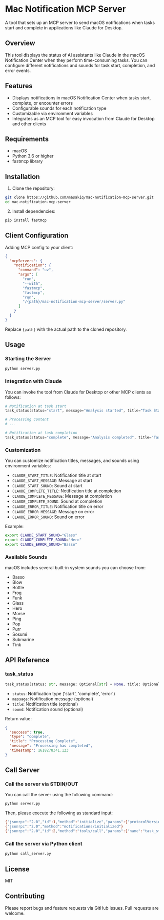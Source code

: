 # Mac Notification MCP Server

A tool that sets up an MCP server to send macOS notifications when tasks start and complete in applications like Claude for Desktop.

## Overview

This tool displays the status of AI assistants like Claude in the macOS Notification Center when they perform time-consuming tasks. You can configure different notifications and sounds for task start, completion, and error events.

## Features

- Displays notifications in macOS Notification Center when tasks start, complete, or encounter errors
- Configurable sounds for each notification type
- Customizable via environment variables
- Integrates as an MCP tool for easy invocation from Claude for Desktop and other clients

## Requirements

- macOS
- Python 3.6 or higher
- fastmcp library

## Installation

1. Clone the repository:

```bash
git clone https://github.com/masakiq/mac-notification-mcp-server.git
cd mac-notification-mcp-server
```

2. Install dependencies:

```bash
pip install fastmcp
```

## Client Configuration

Adding MCP config to your client:

```json
{
  "mcpServers": {
    "notification": {
      "command": "uv",
      "args": [
        "run",
        "--with",
        "fastmcp",
        "fastmcp",
        "run",
        "/{path}/mac-notification-mcp-server/server.py"
      ]
    }
  }
}
```

Replace `{path}` with the actual path to the cloned repository.

## Usage

### Starting the Server

```bash
python server.py
```

### Integration with Claude

You can invoke the tool from Claude for Desktop or other MCP clients as follows:

```python
# Notification at task start
task_status(status="start", message="Analysis started", title="Task Started")

# Processing content
# ...

# Notification at task completion
task_status(status="complete", message="Analysis completed", title="Task Completed")
```

### Customization

You can customize notification titles, messages, and sounds using environment variables:

- `CLAUDE_START_TITLE`: Notification title at start
- `CLAUDE_START_MESSAGE`: Message at start
- `CLAUDE_START_SOUND`: Sound at start
- `CLAUDE_COMPLETE_TITLE`: Notification title at completion
- `CLAUDE_COMPLETE_MESSAGE`: Message at completion
- `CLAUDE_COMPLETE_SOUND`: Sound at completion
- `CLAUDE_ERROR_TITLE`: Notification title on error
- `CLAUDE_ERROR_MESSAGE`: Message on error
- `CLAUDE_ERROR_SOUND`: Sound on error

Example:

```bash
export CLAUDE_START_SOUND="Glass"
export CLAUDE_COMPLETE_SOUND="Hero"
export CLAUDE_ERROR_SOUND="Basso"
```

### Available Sounds

macOS includes several built-in system sounds you can choose from:

- Basso
- Blow
- Bottle
- Frog
- Funk
- Glass
- Hero
- Morse
- Ping
- Pop
- Purr
- Sosumi
- Submarine
- Tink

## API Reference

### task_status

```python
task_status(status: str, message: Optional[str] = None, title: Optional[str] = None, sound: Optional[str] = None)
```

- `status`: Notification type ('start', 'complete', 'error')
- `message`: Notification message (optional)
- `title`: Notification title (optional)
- `sound`: Notification sound (optional)

Return value:

```json
{
  "success": true,
  "type": "complete",
  "title": "Processing Complete",
  "message": "Processing has completed",
  "timestamp": 1618278341.123
}
```

## Call Server

### Call the server via STDIN/OUT

You can call the server using the following command:

```bash
python server.py
```

Then, please execute the following as standard input:

```bash
{"jsonrpc":"2.0","id":1,"method":"initialize","params":{"protocolVersion":"2025-03-26","capabilities":{},"clientInfo":{"name":"manual-client","version":"0.1.0"}}}
{"jsonrpc":"2.0","method":"notifications/initialized"}
{"jsonrpc":"2.0","id":2,"method":"tools/call","params":{"name":"task_status","arguments":{"status":"start"}}}
```

### Call the server via Python client

```python
python call_server.py
```

## License

MIT

## Contributing

Please report bugs and feature requests via GitHub Issues. Pull requests are welcome.
